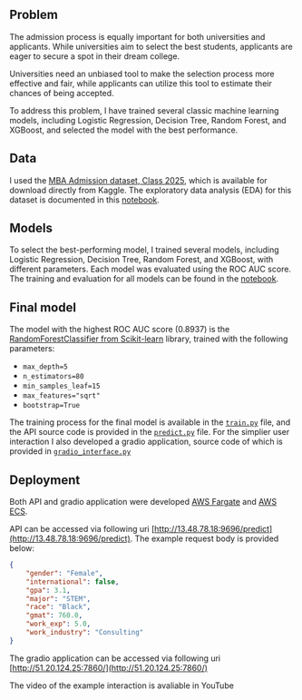 ## Problem
The admission process is equally important for both universities and applicants.
While universities aim to select the best students, applicants are eager to secure a spot in their dream college.

Universities need an unbiased tool to make the selection process more effective and fair,
while applicants can utilize this tool to estimate their chances of being accepted.

To address this problem, I have trained several classic machine learning models,
including Logistic Regression, Decision Tree, Random Forest, and XGBoost,
and selected the model with the best performance.


## Data

I used the [MBA Admission dataset, Class 2025](https://www.kaggle.com/datasets/taweilo/mba-admission-dataset), which is available for download directly from Kaggle. The exploratory data analysis (EDA) for this dataset is documented in this [notebook](https://github.com/KatePril/admission-prediction/blob/main/notebook.ipynb).

## Models

To select the best-performing model, I trained several models, including Logistic Regression, Decision Tree, Random Forest, and XGBoost, with different parameters. Each model was evaluated using the ROC AUC score. The training and evaluation for all models can be found in the [notebook](https://github.com/KatePril/admission-prediction/blob/main/notebook.ipynb). 

## Final model
The model with the highest ROC AUC score (0.8937) is the [RandomForestClassifier from Scikit-learn](https://scikit-learn.org/stable/modules/generated/sklearn.ensemble.RandomForestClassifier.html) library, trained with the following parameters:

- `max_depth=5`
- `n_estimators=80`
- `min_samples_leaf=15`
- `max_features="sqrt"`
- `bootstrap=True`

The training process for the final model is available in the [`train.py`](https://github.com/KatePril/admission-prediction/blob/main/train.py) file, 
and the API source code is provided in the [`predict.py`](https://github.com/KatePril/admission-prediction/blob/main/predict.py) file. 
For the simplier user interaction I also developed a gradio application, source code of which is provided in [`gradio_interface.py`](https://github.com/KatePril/admission-prediction/blob/main/gradio/gradio_interface.py)

## Deployment
Both API and gradio application were developed [AWS Fargate](https://aws.amazon.com/fargate/) and [AWS ECS](https://aws.amazon.com/ecs/).

API can be accessed via following uri [http://13.48.78.18:9696/predict](http://13.48.78.18:9696/predict). The example request body is provided below:
```json
{
    "gender": "Female",
    "international": false,
    "gpa": 3.1,
    "major": "STEM",
    "race": "Black",
    "gmat": 760.0,
    "work_exp": 5.0,
    "work_industry": "Consulting"
}
```
The gradio application can be accessed via following uri [http://51.20.124.25:7860/](http://51.20.124.25:7860/)

The video of the example interaction is avaliable in YouTube
